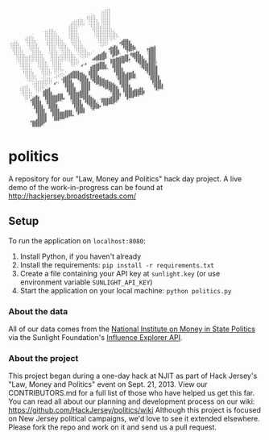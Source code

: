 <pre style="font: 6px/3px monospace;">                                                       ,                              
                                                     :::                              
                                                   :::::                              
                                                   :::::                              
                                             `:    :::::                              
                                           ,::::   :::::                              
                                           :::::   :::::                              
                                      ,:,  :::::,  :::::                              
                                    :::::   :::::  :::::                              
                                   ::::::`  :::::. :::::                              
                                  ::::::::  ,::::: :::::                              
                                 .::::::::   ::::: ,::::                              
                                 ::::::      ::::::,::::                              
                                 :::::        :::::,::::.                             
                      :::        :::::        :::::.:::::                             
                   .:::::,       :::::        `:::::::::::                            
                    ::::::       :::::         ::::::::::::                           
                    :::::::      :::::         ,::::::::::::                          
            .`      :::::::,     :::::`         ::::::::::::,                         
          ::::      ::::::::     ,:::::         ::::::::::::                          
         :::::      ,::::::::     :::::          ::::::.::,     .                     
         :::::,      ::::::::,    :::::.         :::::: :      ###                    
   ::     :::::      :::::::::    ,:::::         .:::::      `#####                   
.::::,    :::::,     ::::.:::::    :::::          ::::,      ######,                  
 :::::    .:::::     :::::::::::   ::::::         ,::.        ######                  
 :::::.    :::::     `:::: :::::    :::::          :     '#+  '######           +     
 .:::::    ,:::::     :::: .:::::   ::::::              ####   #######       :###     
  :::::     :::::     ::::` :::::,   :::::.            #####`   ######.     #####     
  ::::::    :::::,    :::::  :::::   ::::::            ;#####   `###+       +####     
   :::::     :::::    ,::::  ,:::::   ::::::, `     #   #####    +`  ;##    ;####     
   :::::,    :::::.    ::::   :::::,  .:::::::    .###  #####:    .#####.   .####     
   `:::::  ,:::::::    ::::`::::::::   ,:::::    #####  .###'   ## ######    ####     
    :::::::::::::::    ::::::::::::::   ,::.    ######.  #   +####  ######   ####     
    ,:::::::::::::::   ::::::::::::::,   .`   .#######    :#######;  #####:  ####     
     :::::::::::::::   ,::::::::,:::::        #######  `###########  :#####  ####.    
     ::::::::: :::::,   ::::::   ::::::         :;`     ##########;   ###### ####,    
      :::::,   `:::::   ::::,     :::::           ###   ########       #####;####:    
      :::::.    :::::`  :::::     ,:::   '#    ;#####:  :#####          #########'    
      .:::::    ,:::::  :::::      :.   #'    ########   #####          ,########+    
       :::::     :::::  .::::                #########   #####:          #########    
       ,:::::    :::::,  ::::,               #########+  `#####           ########    
        :::::     :::::  :::::              '#####        #####            #######    
        :::::,    :::::. ::,  `:   ####     #####         #####+   ,#      .######    
        `:::::    .::::: .  ,:,   #######   #####          ##### ####:      +#####    
         :::::.    ::::   :::,  .#########  #####.         ###########       #####.   
         ,:::::    ,,    ,::.  +########### .#####         ;##########       ,#####   
          :::::      ::   :   #############: ######;        ##########.       #####   
          ::::::  `:::::     +####+   ###### +#######.      #######;          #####;  
           ::,  ,:::::::      #####    #####` #########     .#####            `#####  
              ::::::::::  +;  #####    ;#####  #########+    #####             #####  
             ::::::::::  #    :#####    #####   ##########   #####'            +####+ 
         ,:   :::::::.         #####    #####    ,#########   #####             ##### 
       ::::   :::::,           #####:   #####      '########  #####             #####`
      :::::,  .::::` '#        .#####   #####        #######' '#####   `##      :####.
      .:::::   :::  ###         #####   #####          ######  ##### #####`      #;   
       :::::.  ,:  ####:        #####'.#####:           #####  ############           
       ,:::::     `#####         ###########            ;####; :###########           
        :::::      #####   ###   ###########'            #####  ##########:           
        :::::, #.  ###########   '###########`          .####+  #######+              
         :::. ###   ##########:   ############         `#####.  `####                 
         :: ,####   ###########   #####.`######   :##########    #,                   
         .  #####;  ;########;    ,##### '######   #########:                         
            ,#####   ######        #####  ######'  ########+                          
             #####   #####,        #####;  ######` `######.                           
             #####+  .#####         #####   ######  ###'                              
              #####   #####         #####   .######                                   
              #####`  #####'        +####+   +####                                    
              '#####   #####     .   #####    #,                                      
               #####   #####   ####  #####                                            
               #####:  '###########  :####                                            
               :#####   ###########`  #`                                              
                #####   ############                                                  
                #####   :########'                                                    
                #####    ######                                                       
               ######    ###.                                                         
            #########                                                                 
            ,#######                                                                  
             ######.                                                                  
             #####                                                                    
              '`                                                                      
</pre>

# politics

A repository for our "Law, Money and Politics" hack day project. A live demo of the work-in-progress can be found at http://hackjersey.broadstreetads.com/

## Setup

To run the application on `localhost:8080`:

1.  Install Python, if you haven't already
2.  Install the requirements: `pip install -r requirements.txt`
3.  Create a file containing your API key at `sunlight.key` (or use environment variable `SUNLIGHT_API_KEY`)
4.  Start the application on your local machine: `python politics.py`

### About the data
All of our data comes from the [National Institute on Money in State Politics](http://www.followthemoney.org/) via the Sunlight Foundation's [Influence Explorer API](http://data.influenceexplorer.com/api).

### About the project
This project began during a one-day hack at NJIT as part of Hack Jersey's "Law, Money and Politics" event on Sept. 21, 2013. View our CONTRIBUTORS.md for a full list of those who have helped us get this far.
You can read all about our planning and development process on our wiki: https://github.com/HackJersey/politics/wiki
Although this project is focused on New Jersey political campaigns, we'd love to see it extended elsewhere. Please fork the repo and work on it and send us a pull request.